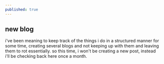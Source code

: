 ```yaml
---
published: true
---
```

## new blog

i've been meaning to keep track of the things i do in a structured manner for some time, creating several blogs and not keeping up with them and leaving them to rot essentially. so this time, i won't be creating a new post, instead i'll be checking back here once a month. 
